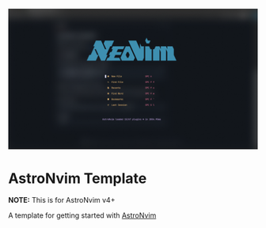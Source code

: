 ![NEOVIM](./cover.png)

# AstroNvim Template
**NOTE:** This is for AstroNvim v4+

A template for getting started with [AstroNvim](https://github.com/AstroNvim/AstroNvim)
